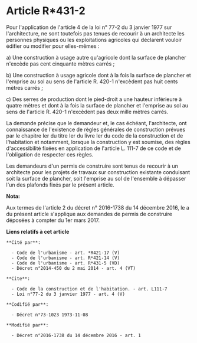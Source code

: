 # Article R*431-2

Pour l'application de l'article 4 de la loi n° 77-2 du 3 janvier 1977 sur l'architecture, ne sont toutefois pas tenues de
recourir à un architecte les personnes physiques ou les exploitations agricoles qui déclarent vouloir édifier ou modifier
pour elles-mêmes : 

a) Une construction à usage autre qu'agricole dont la surface de plancher n'excède pas cent cinquante mètres carrés ;

b) Une construction à usage agricole dont à la fois la surface de plancher et l'emprise au sol au sens de l'article R. 420-1
n'excèdent pas huit cents mètres carrés ; 

c) Des serres de production dont le pied-droit a une hauteur inférieure à quatre mètres et dont à la fois la surface de
plancher et l'emprise au sol au sens de l'article R. 420-1 n'excèdent pas deux mille mètres carrés. 

La demande précise que le demandeur et, le cas échéant, l'architecte, ont connaissance de l'existence de règles générales de
construction prévues par le chapitre Ier du titre Ier du livre Ier du code de la construction et de l'habitation et
notamment, lorsque la construction y est soumise, des règles d'accessibilité fixées en application de l'article L. 111-7 de
ce code et de l'obligation de respecter ces règles. 

Les demandeurs d'un permis de construire sont tenus de recourir à un architecte pour les projets de travaux sur construction
existante conduisant soit la surface de plancher, soit l'emprise au sol de l'ensemble à dépasser l'un des plafonds fixés par
le présent article.

**Nota:**

Aux termes de l'article 2 du décret n° 2016-1738 du 14 décembre 2016, le a du présent article s'applique aux demandes de
permis de construire déposées à compter du 1er mars 2017.

**Liens relatifs à cet article**

	**Cité par**:

	  - Code de l'urbanisme - art. *R421-17 (V)
	  - Code de l'urbanisme - art. R*421-14 (V)
	  - Code de l'urbanisme - art. R*431-5 (VD)
	  - Décret n°2014-450 du 2 mai 2014 - art. 4 (VT)

	**Cite**:

	  - Code de la construction et de l'habitation. - art. L111-7
	  - Loi n°77-2 du 3 janvier 1977 - art. 4 (V)

	**Codifié par**:

	  - Décret n°73-1023 1973-11-08

	**Modifié par**:

	  - Décret n°2016-1738 du 14 décembre 2016 - art. 1
